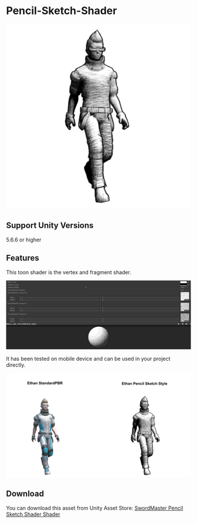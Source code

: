 # Pencil-Sketch-Shader
![image](https://github.com/swordmaster003/Pencil-Sketch-Shader/blob/master/Screenshots/Cover.png)

## Support Unity Versions

5.6.6 or higher

## Features

This toon shader is the vertex and fragment shader.

![image](https://github.com/swordmaster003/Pencil-Sketch-Shader/blob/master/Screenshots/1.png)

It has been tested on mobile device and can be used in your project directly.

![image](https://github.com/swordmaster003/Pencil-Sketch-Shader/blob/master/Screenshots/2.png)

## Download

You can download this asset from Unity Asset Store:
[SwordMaster Pencil Sketch Shader Shader](https://assetstore.unity.com/packages/vfx/shaders/swordmaster-pencil-sketch-shader-134277)
